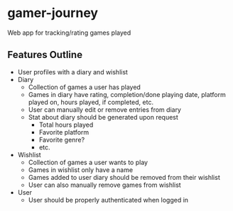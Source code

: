 # gamer-journey
Web app for tracking/rating games played

## Features Outline
- User profiles with a diary and wishlist
- Diary
  - Collection of games a user has played
  - Games in diary have rating, completion/done playing date, platform played on, hours played, if completed, etc.
  - User can manually edit or remove entries from diary
  - Stat about diary should be generated upon request
    - Total hours played
    - Favorite platform
    - Favorite genre?
    - etc. 
- Wishlist
  - Collection of games a user wants to play
  - Games in wishlist only have a name
  - Games added to user diary should be removed from their wishlist
  - User can also manually remove games from wishlist
- User
  - User should be properly authenticated when logged in
    
